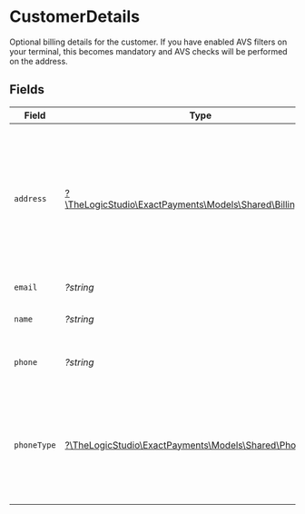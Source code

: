 # CustomerDetails

Optional billing details for the customer. If you have enabled AVS filters on your terminal, this becomes mandatory and AVS checks will be performed on the address.


## Fields

| Field                                                                                                        | Type                                                                                                         | Required                                                                                                     | Description                                                                                                  | Example                                                                                                      |
| ------------------------------------------------------------------------------------------------------------ | ------------------------------------------------------------------------------------------------------------ | ------------------------------------------------------------------------------------------------------------ | ------------------------------------------------------------------------------------------------------------ | ------------------------------------------------------------------------------------------------------------ |
| `address`                                                                                                    | [?\TheLogicStudio\ExactPayments\Models\Shared\BillingAddress](../../models/shared/BillingAddress.md)         | :heavy_minus_sign:                                                                                           | The customer's billing address. Will be used for AVS checks so postal/zip code is the minimum data required. |                                                                                                              |
| `email`                                                                                                      | *?string*                                                                                                    | :heavy_minus_sign:                                                                                           | Email of the customer.                                                                                       | john@acmecorp.com                                                                                            |
| `name`                                                                                                       | *?string*                                                                                                    | :heavy_minus_sign:                                                                                           | Name of the customer.                                                                                        | John Doe                                                                                                     |
| `phone`                                                                                                      | *?string*                                                                                                    | :heavy_minus_sign:                                                                                           | Phone number of the customer.                                                                                | 5551234567                                                                                                   |
| `phoneType`                                                                                                  | [?\TheLogicStudio\ExactPayments\Models\Shared\PhoneType](../../models/shared/PhoneType.md)                   | :heavy_minus_sign:                                                                                           | H = Home, W = Work, D = Day, N = Night. Phone type is required when a phone number is supplied.              |                                                                                                              |